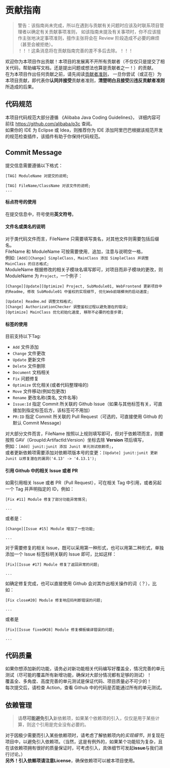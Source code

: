 # 贡献指南 #

> 警告：该指南尚未完成，所以在遇到与贡献有关问题时应该及时联系项目管理者以确定有关贡献事项准则，
如该指南未提及有关事项时，你不应该擅作主张地决定事项准则，擅作主张将会在 Review 阶段造成不必要的麻烦（甚至会被拒绝）。  
！！！这条消息将在贡献指南完善的差不多后去除。！！！

欢迎你为本项目作出贡献！本项目的发展离不开所有贡献者（不仅仅只是提交了相关代码，帮助编写文档，还是提出问题或想法也算是贡献者之一！）的贡献。  
在为本项目作出任何贡献之前，请先阅读[贡献者准则](https://github.com/LamGC/ContentGrabbingJi/blob/3.0.0/CODE_OF_CONDUCT.md)，
一旦你尝试（或正在）为本项目贡献，即代表你**认同并接受**贡献者准则，**清楚明白且接受**因**违反贡献者准则**所造成的后果。 

## 代码规范 ##
本项目代码规范大部分遵循 《Alibaba Java Coding Guidelines》，
详细内容可前往 https://github.com/alibaba/p3c 查阅。  
如果你的 IDE 为 Eclipse 或 Idea，则推荐你为 IDE 添加阿里巴巴根据该规范开发的规范检查插件，该插件有助于你保持代码规范。

## Commit Message ##
提交信息需要遵循以下格式：
```
[TAG] ModuleName 对提交的说明;

[TAG] FileName/ClassName 对该文件的说明;
...

```
#### 标点符号的使用 ####
在提交信息中，符号使用**英文符号**。
#### 文件名或类名的说明 ####
对于类代码文件而言，FileName 只需要填写类名，对其他文件则需要包括后缀名。  
FileName 和 ModuleName 可按需要使用`, `追加，注意与说明空一格，  
例如: `[Add][Change] SimpleClass, MainClass 添加 SimpleClass 并调整 MainClass 的日志格式;`  
ModuleName 根据修改的相关子模块名填写即可，对项目而非子模块的更改，则 ModuleName 为 `Project`，一个例子：
```
[Change][Update][Optimize] Project, SubModule01, WebFrontend 更新项目中的Readme, 修改 SubModule01 中鉴权的实现细节, 优化Web前端模块的启动速度;

[Update] Readme.md 调整文档格式;
[Change] AuthorizationChecker 调整鉴权过程以避免潜在的错误;
[Optimize] MainClass 优化初始化速度, 移除不必要的检查步骤;
```
#### 标签的使用 ####
目前支持以下Tag:
- `Add` 文件添加
- `Change` 文件更改
- `Update` 更新文件
- `Delete` 文件删除
- `Document` 文档相关
- `Fix` 问题修复
- `Optimize` 优化相关(或者代码整理啥的)
- `Move` 文件移动(例如包更改)
- `Rename` 更改名称(类名, 文件名等)
- `Issue:Id` 指定 Commit 所关联的 Github Issue（如果与其他标签有关，可直接加到指定标签后方，该标签可不用加）
- `PR:ID` 指定 Commit 所关联的 Pull Request（可选的，可直接使用 Github 的默认 Commit Message）



对大部分文件而言，FileName 按照以上规则填写即可，但对于依赖项而言，则要按照 GAV（GroupId:ArtifactId:Version）坐标去除 **Version** 项后填写，  
例如：`[Add] junit:junit 添加 Junit 单元测试依赖项;`，  
或者更新依赖项需要添加对依赖项版本号的变更：`[Update] junit:junit 更新 Junit 以修复潜在的漏洞('4.13' -> '4.13.1');`

#### 引用 Github 中的相关 Issue 或者 PR ####
如需引用相关 Issue 或者 PR（Pull Request），可在相关 Tag 中引用，或者另起一个 Tag 并声明指定的 ID，例如：  
```
[Fix #11] Module 修复了部分功能异常情况;

...
```
或者是：
```
[Change][Issue #15] Module 增加了一些功能;

...
```
对于需要修复的相关 Issue，既可以采用第一种形式，也可以用第二种形式，单独添加一个 Issue 标签标明关联的 Issue 即可，比如这样：  
```
[Fix][Issue #17] Module 修复了返回异常的问题;

...
```
如确定修复完成，也可以直接使用 Github 会对其作出相关操作的词（？），比如：  
```
[Fix close#20] Module 修复响应码判断错误的问题;

...
```
或者是  
```
[Fix][Issue fixed#28] Module 修复模板编译错误的问题;

...
```


## 代码质量 ##
如果你想添加新的功能，请务必对新功能相关代码编写好覆盖全，情况完善的单元测试（尽可能的覆盖所有新增功能，确保对大部分情况都有足够的测试）！  
覆盖全、多角度、高度完善的单元测试是保证代码、项目质量必不可少的！  
每次提交后，请检查 Action，查看 Github 中的代码是否能通过所有的单元测试。

## 依赖管理 ##
> 请**尽可能避免引入**新依赖项，如果某个依赖项的引入，仅仅是用于某些计算，则这个引用是完全没有必要的。

对于因极少需要而引入某些依赖项时，请考虑了解依赖项内的*实现细节*，并复现在项目中，以避免引入依赖项。（当然，这是有例外的，如果某个功能较为复杂，且在该依赖项拥有很好的质量保证时，可考虑引入，具体细节可发起**issue**与我们进行讨论。）  
**另外！**引入依赖项请注意**License**，确保依赖项可以被本项目使用。

